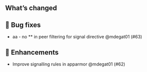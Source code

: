 ## What’s changed
## 🐛 Bug fixes

- aa - no ** in peer filtering for signal directive @mdegat01 (#63)

## 🚀 Enhancements

- Improve signalling rules in apparmor @mdegat01 (#62)
